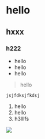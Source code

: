 # hello

## hxxx

### h222


- hello
- hello
- hello

> hello

```
jsjfdksjfkdsj
```

1. hello
2. hello
1. h3lllfs

![](./img/1.png)